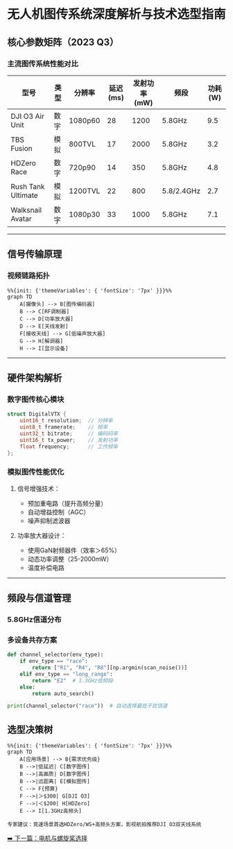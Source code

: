 # 无人机图传系统深度解析与技术选型指南

## 核心参数矩阵（2023 Q3）
### 主流图传系统性能对比
| 型号               | 类型      | 分辨率   | 延迟(ms) | 发射功率(mW) | 频段       | 功耗(W) |
|--------------------|-----------|---------|---------|-------------|------------|--------|
| DJI O3 Air Unit    | 数字      | 1080p60 | 28      | 1200        | 5.8GHz     | 9.5    |
| TBS Fusion         | 模拟      | 800TVL  | 17      | 2000        | 5.8GHz     | 3.2    |
| HDZero Race        | 数字      | 720p90  | 14      | 350         | 5.8GHz     | 4.8    |
| Rush Tank Ultimate | 模拟      | 1200TVL | 22      | 800         | 5.8/2.4GHz | 2.7    |
| Walksnail Avatar   | 数字      | 1080p30 | 33      | 1000        | 5.8GHz     | 7.1    |

---

## 信号传输原理
### 视频链路拓扑
```mermaid
%%{init: {'themeVariables': { 'fontSize': '7px' }}}%%
graph TD
    A[摄像头] --> B[图传编码器]
    B --> C[RF调制器]
    C --> D[功率放大器]
    D --> E[天线发射]
    F[接收天线] --> G[低噪声放大器]
    G --> H[解调器]
    H --> I[显示设备]
```

--- 

## 硬件架构解析
### 数字图传核心模块
```c
struct DigitalVTX {
    uint16_t resolution;  // 分辨率
    uint8_t framerate;    // 帧率
    uint32_t bitrate;     // 编码码率
    uint16_t tx_power;    // 发射功率
    float frequency;      // 工作频率
};
```

### 模拟图传性能优化
1. 信号增强技术​：
    - 预加重电路（提升高频分量）
    - 自动增益控制（AGC）
    - 噪声抑制滤波器

2. 功率放大器设计​：
    - 使用GaN射频器件（效率＞65%）
    - 动态功率调整（25-2000mW）
    - 温度补偿电路

--- 

## 频段与信道管理
### 5.8GHz信道分布

### 多设备共存方案
```python
def channel_selector(env_type):
    if env_type == "race":
        return ["R1", "R4", "R8"][np.argmin(scan_noise())]
    elif env_type == "long_range":
        return "E2"  # 1.3GHz低频段
    else:
        return auto_search()

print(channel_selector("race"))  # 自动选择最低干扰信道
```

## 选型决策树
```mermaid
%%{init: {'themeVariables': { 'fontSize': '7px' }}}%%
graph TD
    A[应用场景] --> B{需求优先级}
    B -->|低延迟| C[数字图传]
    B -->|高画质| D[数字图传]
    B -->|远距离| E[模拟图传]
    C --> F{预算}
    F -->|＞$300| G[DJI O3]
    F -->|＜$200| H[HDZero]
    E --> I[1.3GHz高频头]
```

``​专家建议​：竞速场景首选HDZero/WS+高频头方案，影视航拍推荐DJI O3双天线系统``

[➡️ 下一篇：电机与螺旋桨选择](./motors.md)